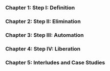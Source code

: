 ### Chapter 1: Step I: Definition

### Chapter 2: Step II: Elimination

### Chapter 3: Step III: Automation

### Chapter 4: Step IV: Liberation

### Chapter 5: Interludes and Case Studies
